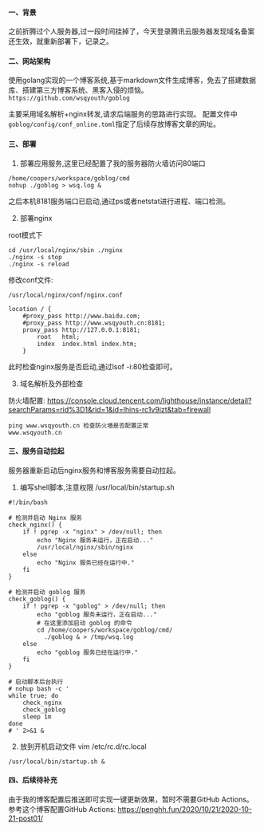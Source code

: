 #### 一、背景

之前折腾过个人服务器,过一段时间挂掉了，今天登录腾讯云服务器发现域名备案还生效，就重新部署下，记录之。

#### 二、网站架构
使用golang实现的一个博客系统,基于markdown文件生成博客，免去了搭建数据库、搭建第三方博客系统、黑客入侵的烦恼。
`https://github.com/wsqyouth/goblog` 

主要采用域名解析+nginx转发,请求后端服务的思路进行实现。
配置文件中`goblog/config/conf_online.toml`指定了后续存放博客文章的网址。

#### 三、部署

1. 部署应用服务,这里已经配置了我的服务器防火墙访问80端口
```
/home/coopers/workspace/goblog/cmd
nohup ./goblog > wsq.log &
```
之后本机8181服务端口已启动,通过ps或者netstat进行进程、端口检测。

2. 部署nginx

root模式下
```
cd /usr/local/nginx/sbin ./nginx
./nginx -s stop
./nginx -s reload 
```
修改conf文件:
```
/usr/local/nginx/conf/nginx.conf

location / {
    #proxy_pass http://www.baidu.com;
    #proxy_pass http://www.wsqyouth.cn:8181;
    proxy_pass http://127.0.0.1:8181;
        root   html;
        index  index.html index.htm;
    }
```
此时检查nginx服务是否启动,通过lsof -i:80检查即可。

3. 域名解析及外部检查

防火墙配置:
https://console.cloud.tencent.com/lighthouse/instance/detail?searchParams=rid%3D1&rid=1&id=lhins-rc1v9izt&tab=firewall
``````
ping www.wsqyouth.cn 检查防火墙是否配置正常
www.wsqyouth.cn
``````
#### 三、服务自动拉起
服务器重新启动后nginx服务和博客服务需要自动拉起。
1. 编写shell脚本,注意权限
/usr/local/bin/startup.sh
```
#!/bin/bash

# 检测并启动 Nginx 服务
check_nginx() {
    if ! pgrep -x "nginx" > /dev/null; then
        echo "Nginx 服务未运行，正在启动..."
        /usr/local/nginx/sbin/nginx
    else
        echo "Nginx 服务已经在运行中."
    fi
}

# 检测并启动 goblog 服务
check_goblog() {
    if ! pgrep -x "goblog" > /dev/null; then
        echo "goblog 服务未运行，正在启动..."
        # 在这里添加启动 goblog 的命令
        cd /home/coopers/workspace/goblog/cmd/
	      ./goblog & > /tmp/wsq.log
    else
        echo "goblog 服务已经在运行中."
    fi
}

# 启动脚本后台执行
# nohup bash -c '
while true; do
    check_nginx
    check_goblog
    sleep 1m
done
# ' 2>&1 &
```
2. 放到开机启动文件
vim /etc/rc.d/rc.local
```
/usr/local/bin/startup.sh &
```
#### 四、后续待补充
由于我的博客配置后推送即可实现一键更新效果，暂时不需要GitHub Actions。
参考这个博客配置GitHub Actions:
https://penghh.fun/2020/10/21/2020-10-21-post01/